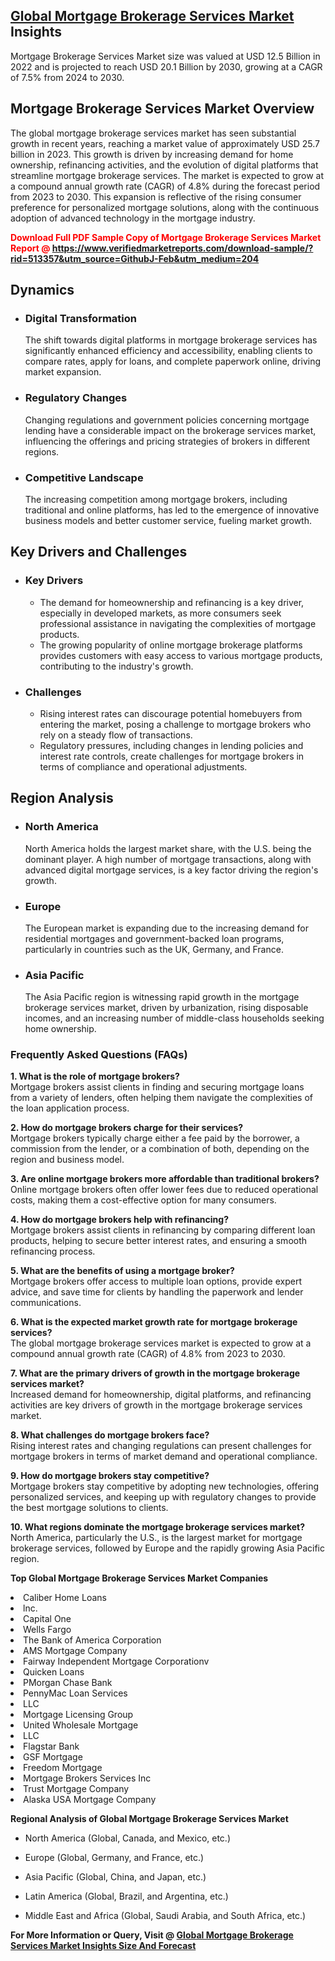 <h2><a href="https://www.verifiedmarketreports.com/download-sample/?rid=513357&amp;utm_source=GithubJ&amp;utm_medium=204" target="_blank">Global Mortgage Brokerage Services Market</a> Insights</h2><p>Mortgage Brokerage Services Market size was valued at USD 12.5 Billion in 2022 and is projected to reach USD 20.1 Billion by 2030, growing at a CAGR of 7.5% from 2024 to 2030.</p><p> <h2>Mortgage Brokerage Services Market Overview</h2> <p>The global mortgage brokerage services market has seen substantial growth in recent years, reaching a market value of approximately USD 25.7 billion in 2023. This growth is driven by increasing demand for home ownership, refinancing activities, and the evolution of digital platforms that streamline mortgage brokerage services. The market is expected to grow at a compound annual growth rate (CAGR) of 4.8% during the forecast period from 2023 to 2030. This expansion is reflective of the rising consumer preference for personalized mortgage solutions, along with the continuous adoption of advanced technology in the mortgage industry.</p> <p><strong><p><span class=""><span style="color: #ff0000;"><strong>Download Full PDF Sample Copy of Mortgage Brokerage Services Market Report</strong> @ </span><a href="https://www.verifiedmarketreports.com/download-sample/?rid=513357&amp;utm_source=GithubJ-Feb&amp;utm_medium=204" target="_blank">https://www.verifiedmarketreports.com/download-sample/?rid=513357&amp;utm_source=GithubJ-Feb&amp;utm_medium=204</a></span></p></strong></p> <h2>Dynamics</h2> <ul> <li><h3>Digital Transformation</h3> The shift towards digital platforms in mortgage brokerage services has significantly enhanced efficiency and accessibility, enabling clients to compare rates, apply for loans, and complete paperwork online, driving market expansion.</li> <li><h3>Regulatory Changes</h3> Changing regulations and government policies concerning mortgage lending have a considerable impact on the brokerage services market, influencing the offerings and pricing strategies of brokers in different regions.</li> <li><h3>Competitive Landscape</h3> The increasing competition among mortgage brokers, including traditional and online platforms, has led to the emergence of innovative business models and better customer service, fueling market growth.</li> </ul> <h2>Key Drivers and Challenges</h2> <ul> <li><h3>Key Drivers</h3> <ul> <li>The demand for homeownership and refinancing is a key driver, especially in developed markets, as more consumers seek professional assistance in navigating the complexities of mortgage products.</li> <li>The growing popularity of online mortgage brokerage platforms provides customers with easy access to various mortgage products, contributing to the industry's growth.</li> </ul> </li> <li><h3>Challenges</h3> <ul> <li>Rising interest rates can discourage potential homebuyers from entering the market, posing a challenge to mortgage brokers who rely on a steady flow of transactions.</li> <li>Regulatory pressures, including changes in lending policies and interest rate controls, create challenges for mortgage brokers in terms of compliance and operational adjustments.</li> </ul> </li> </ul> <h2>Region Analysis</h2> <ul> <li><h3>North America</h3> North America holds the largest market share, with the U.S. being the dominant player. A high number of mortgage transactions, along with advanced digital mortgage services, is a key factor driving the region's growth.</li> <li><h3>Europe</h3> The European market is expanding due to the increasing demand for residential mortgages and government-backed loan programs, particularly in countries such as the UK, Germany, and France.</li> <li><h3>Asia Pacific</h3> The Asia Pacific region is witnessing rapid growth in the mortgage brokerage services market, driven by urbanization, rising disposable incomes, and an increasing number of middle-class households seeking home ownership.</li> </ul> <h3>Frequently Asked Questions (FAQs)</h3> <p><strong>1. What is the role of mortgage brokers?</strong><br> Mortgage brokers assist clients in finding and securing mortgage loans from a variety of lenders, often helping them navigate the complexities of the loan application process.</p> <p><strong>2. How do mortgage brokers charge for their services?</strong><br> Mortgage brokers typically charge either a fee paid by the borrower, a commission from the lender, or a combination of both, depending on the region and business model.</p> <p><strong>3. Are online mortgage brokers more affordable than traditional brokers?</strong><br> Online mortgage brokers often offer lower fees due to reduced operational costs, making them a cost-effective option for many consumers.</p> <p><strong>4. How do mortgage brokers help with refinancing?</strong><br> Mortgage brokers assist clients in refinancing by comparing different loan products, helping to secure better interest rates, and ensuring a smooth refinancing process.</p> <p><strong>5. What are the benefits of using a mortgage broker?</strong><br> Mortgage brokers offer access to multiple loan options, provide expert advice, and save time for clients by handling the paperwork and lender communications.</p> <p><strong>6. What is the expected market growth rate for mortgage brokerage services?</strong><br> The global mortgage brokerage services market is expected to grow at a compound annual growth rate (CAGR) of 4.8% from 2023 to 2030.</p> <p><strong>7. What are the primary drivers of growth in the mortgage brokerage services market?</strong><br> Increased demand for homeownership, digital platforms, and refinancing activities are key drivers of growth in the mortgage brokerage services market.</p> <p><strong>8. What challenges do mortgage brokers face?</strong><br> Rising interest rates and changing regulations can present challenges for mortgage brokers in terms of market demand and operational compliance.</p> <p><strong>9. How do mortgage brokers stay competitive?</strong><br> Mortgage brokers stay competitive by adopting new technologies, offering personalized services, and keeping up with regulatory changes to provide the best mortgage solutions to clients.</p> <p><strong>10. What regions dominate the mortgage brokerage services market?</strong><br> North America, particularly the U.S., is the largest market for mortgage brokerage services, followed by Europe and the rapidly growing Asia Pacific region.</p> </p><p><strong>Top Global Mortgage Brokerage Services Market Companies</strong></p><div data-test-id=""><p><li>Caliber Home Loans</li><li> lnc.</li><li> Capital One</li><li> Wells Fargo</li><li> The Bank of America Corporation</li><li> AMS Mortgage Company</li><li> Fairway Independent Mortgage Corporationv</li><li> Quicken Loans</li><li> PMorgan Chase Bank</li><li> PennyMac Loan Services</li><li> LLC</li><li> Mortgage Licensing Group</li><li> United Wholesale Mortgage</li><li> LLC</li><li> Flagstar Bank</li><li> GSF Mortgage</li><li> Freedom Mortgage</li><li> Mortgage Brokers Services Inc</li><li> Trust Mortgage Company</li><li> Alaska USA Mortgage Company</li></p><div><strong>Regional Analysis of&nbsp;Global Mortgage Brokerage Services Market</strong></div><ul><li dir="ltr"><p dir="ltr">North America&nbsp;(Global, Canada, and Mexico, etc.)</p></li><li dir="ltr"><p dir="ltr">Europe (Global, Germany, and France, etc.)</p></li><li dir="ltr"><p dir="ltr">Asia Pacific&nbsp;(Global, China, and Japan, etc.)</p></li><li dir="ltr"><p dir="ltr">Latin America&nbsp;(Global, Brazil, and Argentina, etc.)</p></li><li dir="ltr">Middle East and Africa&nbsp;(Global, Saudi Arabia, and South Africa, etc.)</li></ul><p><strong>For More Information or Query, Visit @&nbsp;</strong><strong><a href="https://www.verifiedmarketreports.com/product/mortgage-brokerage-services-market-size-and-forecast/?utm_source=GithubJ&amp;utm_medium=204" target="_blank">Global Mortgage Brokerage Services Market Insights Size And Forecast</a></strong></p></div>
